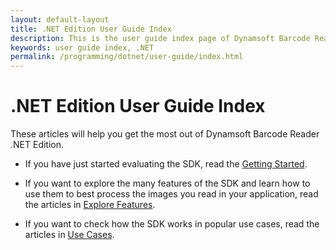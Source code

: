 ```yaml
---
layout: default-layout
title: .NET Edition User Guide Index
description: This is the user guide index page of Dynamsoft Barcode Reader .NET Edition.
keywords: user guide index, .NET
permalink: /programming/dotnet/user-guide/index.html
---
```


# .NET Edition User Guide Index

These articles will help you get the most out of Dynamsoft Barcode Reader .NET Edition.

* If you have just started evaluating the SDK, read the [Getting Started](../user-guide.md).

* If you want to explore the many features of the SDK and learn how to use them to best process the images you read in your application, read the articles in [Explore Features](explore-features/index.md).

* If you want to check how the SDK works in popular use cases, read the articles in [Use Cases](use-cases/index.md).

